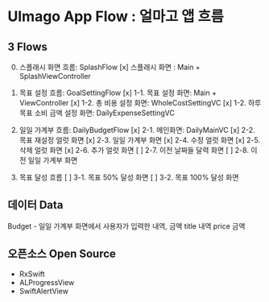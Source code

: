 #  Ulmago App Flow : 얼마고 앱 흐름

## 3 Flows

0. 스플래시 화면 흐름: SplashFlow
    [x] 스플래시 화면 : Main + SplashViewController
    
1. 목표 설정 흐름: GoalSettingFlow
    [x] 1-1. 목표 설정 화면: Main + ViewController
    [x] 1-2. 총 비용 설정 화면: WholeCostSettingVC
    [x] 1-2. 하루 목표 소비 금액 설정 화면: DailyExpenseSettingVC
    
2. 일일 가계부 흐름: DailyBudgetFlow
    [x] 2-1. 메인화면: DailyMainVC
    [x] 2-2. 목표 재설정 얼럿 화면
    [x] 2-3. 일일 가계부 화면
    [x] 2-4. 수정 얼럿 화면
    [x] 2-5. 삭제 얼럿 화면
    [x] 2-6. 추가 얼럿 화면
    [ ] 2-7. 이전 날짜들 달력 화면
    [ ] 2-8. 이전 일일 가계부 화면
    
3. 목표 달성 흐름
    [ ] 3-1. 목표 50% 달성 화면
    [ ] 3-2. 목표 100% 달성 화면


## 데이터 Data

Budget - 일일 가계부 화면에서 사용자가 입력한 내역, 금액
        title 내역
        price 금액
        

## 오픈소스 Open Source

- RxSwift
- ALProgressView
- SwiftAlertView


